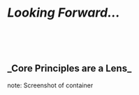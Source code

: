 # <em class="highlight">Looking Forward...</em>
<br><br><br>
<h2 class="fragment">_Core Principles are a Lens_</h2>

note:
    Screenshot of container
